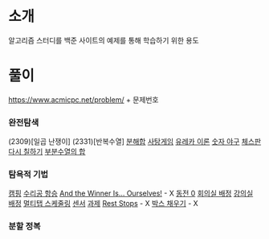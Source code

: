 # 소개

알고리즘 스터디를 백준 사이트의 예제를 통해 학습하기 위한 용도

# 풀이

https://www.acmicpc.net/problem/ + 문제번호

### 완전탐색
(2309)[일곱 난쟁이]
(2331)[반복수열]
[분해합](2231)
[사탕게임](3085)
[유레카 이론](10448)
[숫자 야구](2503)
[체스판 다시 칠하기](1018)
[부분수열의 합](1182)

### 탐욕적 기법
[캠핑](4796)
[수리공 항승](1449)
[And the Winner Is... Ourselves!](17509) - X
[동전 0](11047)
[회의실 배정](1931)
[강의실 배정](11000)
[멀티탭 스케줄링](1700)
[센서](2212)
[과제](13904)
[Rest Stops](15748) - X
[박스 채우기](1493) - X

### 분할 정복
